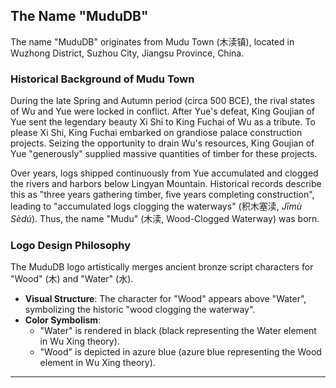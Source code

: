 
## The Name "MuduDB"  
The name "MuduDB" originates from Mudu Town (木渎镇), located in Wuzhong District, Suzhou City, Jiangsu Province, China.  

### Historical Background of Mudu Town
During the late Spring and Autumn period (circa 500 BCE), the rival states of Wu and Yue were locked in conflict. After Yue's defeat, King Goujian of Yue sent the legendary beauty Xi Shi to King Fuchai of Wu as a tribute. To please Xi Shi, King Fuchai embarked on grandiose palace construction projects. Seizing the opportunity to drain Wu's resources, King Goujian of Yue "generously" supplied massive quantities of timber for these projects.  

Over years, logs shipped continuously from Yue accumulated and clogged the rivers and harbors below Lingyan Mountain. Historical records describe this as "three years gathering timber, five years completing construction", leading to "accumulated logs clogging the waterways" (积木塞渎, *Jīmù Sèdú*). Thus, the name "Mudu" (木渎, Wood-Clogged Waterway) was born.  

### Logo Design Philosophy  
The MuduDB logo artistically merges ancient bronze script characters for "Wood" (木) and "Water" (水).  
- **Visual Structure**: The character for "Wood" appears above "Water", symbolizing the historic "wood clogging the waterway".  
- **Color Symbolism**:  
  - "Water" is rendered in black (black representing the Water element in Wu Xing theory).  
  - "Wood" is depicted in azure blue (azure blue representing the Wood element in Wu Xing theory).  

---